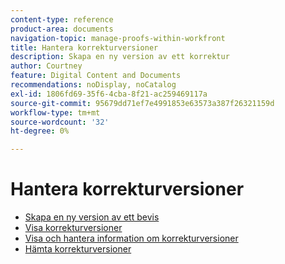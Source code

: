 ```yaml
---
content-type: reference
product-area: documents
navigation-topic: manage-proofs-within-workfront
title: Hantera korrekturversioner
description: Skapa en ny version av ett korrektur
author: Courtney
feature: Digital Content and Documents
recommendations: noDisplay, noCatalog
exl-id: 1806fd69-35f6-4cba-8f21-ac259469117a
source-git-commit: 95679dd71ef7e4991853e63573a387f26321159d
workflow-type: tm+mt
source-wordcount: '32'
ht-degree: 0%

---
```


# Hantera korrekturversioner

* [Skapa en ny version av ett bevis](../../../../review-and-approve-work/proofing/managing-proofs-within-workfront/create-new-proof-version.md)
* [Visa korrekturversioner](../../../../review-and-approve-work/proofing/managing-proofs-within-workfront/manage-proof-versions/view-proof-versions.md)
* [Visa och hantera information om korrekturversioner](../../../../review-and-approve-work/proofing/managing-proofs-within-workfront/manage-proof-versions/view-version-details.md)
* [Hämta korrekturversioner](../../../../review-and-approve-work/proofing/managing-proofs-within-workfront/manage-proof-versions/download-versions.md)
